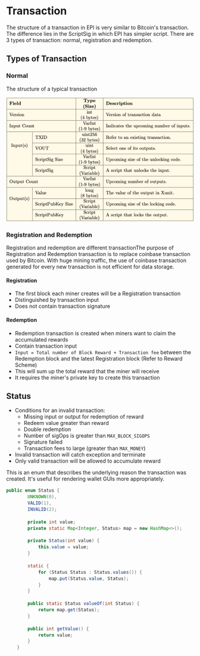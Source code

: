 # Transaction

The structure of a transaction in EPI is very similar to Bitcoin's transaction. The difference lies in the ScriptSig in which EPI has simpler script. There are 3 types of transaction: normal, registration and redemption.

## Types of Transaction

### Normal

The structure of a typical transaction

![Transaction Structure](../.gitbook/assets/screenshot-2019-03-28-at-1.06.21-pm.png)

### Registration and Redemption

Registration and redemption are different transactionThe purpose of Registration and Redemption transaction is to replace coinbase transaction used by Bitcoin. With huge mining traffic, the use of coinbase transaction generated for every new transaction is not efficient for data storage.

#### Registration

- The first block each miner creates will be a Registration transaction
- Distinguished by transaction input
- Does not contain transaction signature

#### Redemption

- Redemption transaction is created when miners want to claim the accumulated rewards
- Contain transaction input
- `Input = Total number of Block Reward + Transaction fee`  between the Redemption block and the latest Registration block \(Refer to Reward Scheme\)
- This will sum up the total reward that the miner will receive
- It requires the miner's private key to create this transaction



## Status

* Conditions for an invalid transaction:
  * Missing input or output for redemption of reward
  * Redeem value greater than reward
  * Double redemption
  * Number of sigOps is greater than `MAX_BLOCK_SIGOPS`
  * Signature failed
  * Transaction fees to large \(greater than `MAX_MONEY`\)
* Invalid transaction will catch exception and terminate
* Only valid transaction will be allowed to accumulate reward

This is an enum that describes the underlying reason the transaction was created. It's useful for rendering wallet GUIs more appropriately.

```java
public enum Status {
        UNKNOWN(0),
        VALID(1),
        INVALID(2);

        private int value;
        private static Map<Integer, Status> map = new HashMap<>();

        private Status(int value) {
            this.value = value;
        }

        static {
            for (Status Status : Status.values()) {
                map.put(Status.value, Status);
            }
        }

        public static Status valueOf(int Status) {
            return map.get(Status);
        }

        public int getValue() {
            return value;
        }
    }
```

